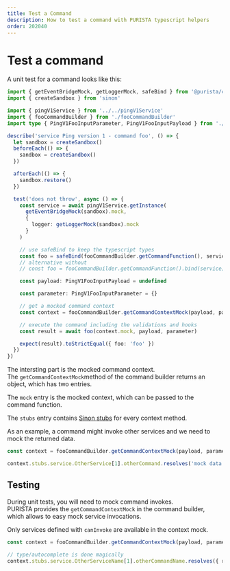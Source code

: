 ```yaml
---
title: Test a Command
description: How to test a command with PURISTA typescript helpers
order: 202040
---
```


# Test a command

A unit test for a command looks like this:

```typescript
import { getEventBridgeMock, getLoggerMock, safeBind } from '@purista/core'
import { createSandbox } from 'sinon'

import { pingV1Service } from '../../pingV1Service'
import { fooCommandBuilder } from './fooCommandBuilder'
import type { PingV1FooInputParameter, PingV1FooInputPayload } from './types'

describe('service Ping version 1 - command foo', () => {
  let sandbox = createSandbox()
  beforeEach(() => {
    sandbox = createSandbox()
  })

  afterEach(() => {
    sandbox.restore()
  })

  test('does not throw', async () => {
    const service = await pingV1Service.getInstance(
      getEventBridgeMock(sandbox).mock, 
      { 
        logger: getLoggerMock(sandbox).mock 
      }
    )

    // use safeBind to keep the typescript types
    const foo = safeBind(fooCommandBuilder.getCommandFunction(), service)
    // alternative without
    // const foo = fooCommandBuilder.getCommandFunction().bind(service)

    const payload: PingV1FooInputPayload = undefined

    const parameter: PingV1FooInputParameter = {}

    // get a mocked command context
    const context = fooCommandBuilder.getCommandContextMock(payload, parameter, sandbox)

    // execute the command including the validations and hooks
    const result = await foo(context.mock, payload, parameter)

    expect(result).toStrictEqual({ foo: 'foo' })
  })
})
```


The intersting part is the mocked command context.  
The `getCommandContextMock`method of the command builder returns an object, which has two entries.

The `mock` entry is the mocked context, which can be passed to the command function.

The `stubs` entry contains [Sinon stubs](https://sinonjs.org/releases/latest/stubs/) for every context method.  

As an example, a command might invoke other services and we need to mock the returned data.

```typescript
const context = fooCommandBuilder.getCommandContextMock(payload, parameter, sandbox)

context.stubs.service.OtherService[1].otherCommand.resolves('mock data')
```


## Testing

During unit tests, you will need to mock command invokes.  
PURISTA provides the `getCommandContextMock` in the command builder, which allows to easy mock service invocations.

Only services defined with `canInvoke` are available in the context mock.

```typescript
const context = fooCommandBuilder.getCommandContextMock(payload, parameter, sandbox)

// type/autocomplete is done magically
context.stubs.service.OtherServiceName[1].otherCommandName.resolves({ resultValue: 'the mocked value })
```
